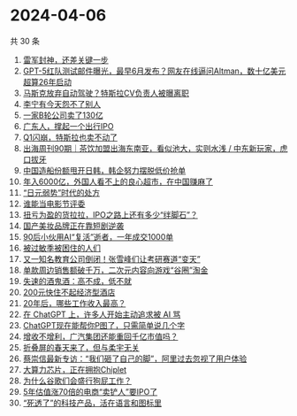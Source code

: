 # 2024-04-06

共 30 条

<!-- BEGIN 36KR -->
<!-- 最后更新时间 2024-04-06 10:06:06 +0800 -->
1. [雷军封神，还差关键一步](https://36kr.com/p/2717744890853508)
1. [GPT-5红队测试邮件曝光，最早6月发布？网友在线逼问Altman，数十亿美元超算26年启动](https://36kr.com/p/2720106835687557)
1. [马斯克放弃自动驾驶？特斯拉CV负责人被曝离职](https://36kr.com/p/2718737776015494)
1. [李宁有今天怨不了别人](https://36kr.com/p/2719342373947140)
1. [一家B轮公司卖了130亿](https://36kr.com/p/2718796329777281)
1. [广东人，撑起一个出行IPO](https://36kr.com/p/2718575248439429)
1. [Q1闪崩，特斯拉也卖不动了](https://36kr.com/p/2718457069516679)
1. [出海周刊90期｜茶饮加盟出海东南亚，看似池大，实则水浅 / 中东新玩家，虎口拔牙](https://36kr.com/p/2718704423597954)
1. [中国造船份额甩开日韩，韩企努力摆脱低价抢单](https://36kr.com/p/2718417208408198)
1. [年入6000亿，外国人看不上的良心超市，在中国赚麻了](https://36kr.com/p/2720159557465985)
1. [“日元弱势”时代的处方](https://36kr.com/p/2718417317869441)
1. [谁能当电影节评委](https://36kr.com/p/2718765272872836)
1. [扭亏为盈的货拉拉，IPO之路上还有多少“绊脚石”？](https://36kr.com/p/2718427791905415)
1. [国产美妆品牌正在靠短剧逆袭](https://36kr.com/p/2718849627092870)
1. [90后小伙用AI“复活”逝者，一年成交1000单](https://36kr.com/p/2718711919802501)
1. [被过敏季被困住的人们](https://36kr.com/p/2709121001076608)
1. [又一知名教育公司倒闭！张雪峰们让考研赛道“变天”](https://36kr.com/p/2720177831491459)
1. [单款周边销售额破千万，二次元内容向游戏“谷圈”淘金](https://36kr.com/p/2719330420839040)
1. [失速的酒鬼酒：高不成，低不就](https://36kr.com/p/2705614371131272)
1. [200元快住不起经济型酒店](https://36kr.com/p/2718819582802049)
1. [20年后，哪些工作收入最高？](https://36kr.com/p/2576264515396996)
1. [在 ChatGPT 上，许多人开始主动追求被 AI 骂](https://36kr.com/p/2720300573276035)
1. [ChatGPT现在能帮你P图了，只需简单说几个字](https://36kr.com/p/2718614372874117)
1. [增收不增利，广汽集团还能重回千亿市值吗？](https://36kr.com/p/2718688517850888)
1. [折叠屏的春天来了，但与柔宇无关](https://36kr.com/p/2717800181977730)
1. [蔡崇信最新专访：“我们砸了自己的脚”，阿里过去忽视了用户体验](https://36kr.com/p/2719902006654850)
1. [大算力芯片，正在拥抱Chiplet](https://36kr.com/p/2718705544853380)
1. [为什么谷歌们会盛行狗屁工作？](https://36kr.com/p/2588215633574537)
1. [5年估值涨70倍的电商“卖铲人”要IPO了](https://36kr.com/p/2718857379346568)
1. [“死透了”的科技产品，活在语言和图标里](https://36kr.com/p/2718858133911686)
<!-- END 36KR -->